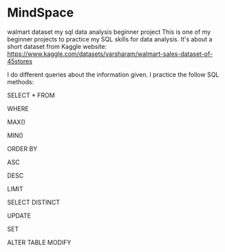 # MindSpace
walmart dataset my sql data analysis beginner project
This is one of my beginner projects to practice my SQL skills for data analysis. It's about a short dataset from Kaggle website: https://www.kaggle.com/datasets/varsharam/walmart-sales-dataset-of-45stores

I do different queries about the information given. I practice the follow SQL methods:

SELECT * FROM

WHERE

MAX()

MIN()

ORDER BY

ASC

DESC

LIMIT

SELECT DISTINCT

UPDATE

SET

ALTER TABLE
MODIFY
